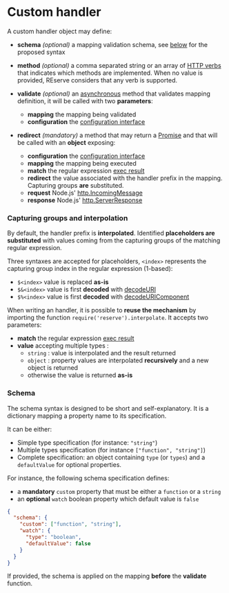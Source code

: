 # Custom handler

A custom handler object may define:

* **schema** *(optional)* a mapping validation schema, see [below](#schema) for the proposed syntax

* **method** *(optional)* a comma separated string or an array of [HTTP verbs](https://developer.mozilla.org/en-US/docs/Web/HTTP/Methods) that indicates which methods are implemented. When no value is provided, REserve considers that any verb is supported.

* **validate** *(optional)* an [asynchronous](https://developer.mozilla.org/en-US/docs/Web/JavaScript/Reference/Statements/async_function) method that validates mapping definition, it will be called with two **parameters**:
  - **mapping** the mapping being validated
  - **configuration** the [configuration interface](#configuration-interface)


* **redirect** *(mandatory)* a method that may return a [Promise](https://developer.mozilla.org/en-US/docs/Web/JavaScript/Reference/Global_Objects/Promise) and that will be called with an **object** exposing:
  - **configuration** the [configuration interface](#configuration-interface)
  - **mapping** the mapping being executed
  - **match** the regular expression [exec result](https://developer.mozilla.org/en-US/docs/Web/JavaScript/Reference/Global_Objects/RegExp/exec)
  - **redirect** the value associated with the handler prefix in the mapping. Capturing groups **are** substituted.
  - **request** Node.js' [http.IncomingMessage](https://nodejs.org/api/http.html#http_class_http_incomingmessage)
  - **response** Node.js' [http.ServerResponse](https://nodejs.org/api/http.html#http_class_http_serverresponse)

### Capturing groups and interpolation

By default, the handler prefix is **interpolated**. Identified **placeholders are substituted** with values coming from the capturing groups of the matching regular expression.

Three syntaxes are accepted for placeholders, `<index>` represents the capturing group index in the regular expression (1-based):
* `$<index>` value is replaced **as-is**
* `$&<index>` value is first **decoded** with [decodeURI](https://developer.mozilla.org/en-US/docs/Web/JavaScript/Reference/Global_Objects/decodeURI)
* `$%<index>` value is first **decoded** with [decodeURIComponent](https://developer.mozilla.org/en-US/docs/Web/JavaScript/Reference/Global_Objects/decodeURIComponent)

When writing an handler, it is possible to **reuse the mechanism** by importing the function `require('reserve').interpolate`. It accepts two parameters:
* **match** the regular expression [exec result](https://developer.mozilla.org/en-US/docs/Web/JavaScript/Reference/Global_Objects/RegExp/exec)
* **value** accepting multiple types :
  - `string` : value is interpolated and the result returned
  - `object` : property values are interpolated **recursively** and a new object is returned
  - otherwise the value is returned **as-is**

### Schema

The schema syntax is designed to be short and self-explanatory. It is a dictionary mapping a property name to its specification.

It can be either:
* Simple type specification (for instance: `"string"`)
* Multiple types specification (for instance `["function", "string"]`)
* Complete specification: an object containing `type` (or `types`) and a `defaultValue` for optional properties.

For instance, the following schema specification defines:
* a **mandatory** `custom` property that must be either a `function` or a `string`
* an **optional** `watch` boolean property which default value is `false`

```json
{
  "schema": {
    "custom": ["function", "string"],
    "watch": {
      "type": "boolean",
      "defaultValue": false
    }
  }
}
```

If provided, the schema is applied on the mapping **before** the **validate** function.
